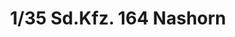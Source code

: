 ---
layout: product
title: "1/35 Sd.Kfz. 164 Nashorn"
price: "6500" 
desc: "Maketa"
img_path: "/assets/img/AFV35164.webp"
brand: "N/A"
available: false
special_offer: false
new: false
soon: false
cat: "010000"
subcat: "015100"
subsubcat: "0N/A"
sifra: "AFV35164"
popular: false
spec: false
---